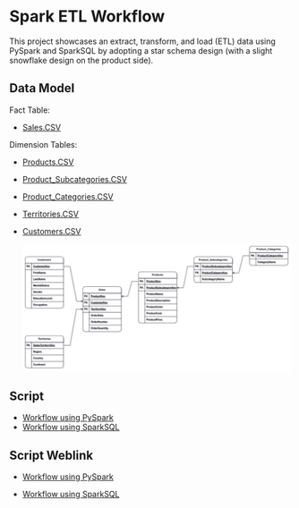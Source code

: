 
# Spark ETL Workflow

This project showcases an extract, transform, and load (ETL) data using PySpark and SparkSQL by adopting a star schema design (with a slight snowflake design on the product side).

## Data Model
Fact Table:
- [Sales.CSV](https://github.com/Lohithgk/Data_Engineering/blob/main/Datasets/Sales.csv)

Dimension Tables:
- [Products.CSV](https://github.com/Lohithgk/Data_Engineering/blob/main/Datasets/Products.csv)
- [Product_Subcategories.CSV](https://github.com/Lohithgk/Data_Engineering/blob/main/Datasets/Product_Subcategories.csv)
- [Product_Categories.CSV](https://github.com/Lohithgk/Data_Engineering/blob/main/Datasets/Product_Categories.csv)
- [Territories.CSV](https://github.com/Lohithgk/Data_Engineering/blob/main/Datasets/Territories.csv)
- [Customers.CSV](https://github.com/Lohithgk/Data_Engineering/blob/main/Datasets/Customers.csv)

  ![Data Model](https://github.com/Lohithgk/Data_Engineering/blob/main/Docs/Data%20Model.jpg)

## Script
- [Workflow using PySpark](https://github.com/Lohithgk/Data_Engineering/blob/main/Scripts/Workflow%20using%20PySpark.ipynb)
- [Workflow using SparkSQL](https://github.com/Lohithgk/Data_Engineering/blob/main/Scripts/Workflow%20using%20SparkSQL.ipynb)

## Script Weblink
- [Workflow using PySpark](https://databricks-prod-cloudfront.cloud.databricks.com/public/4027ec902e239c93eaaa8714f173bcfc/3690907634854246/2866696411247148/8959865570045467/latest.html)

- [Workflow using SparkSQL](https://databricks-prod-cloudfront.cloud.databricks.com/public/4027ec902e239c93eaaa8714f173bcfc/3690907634854246/3201828467364194/8959865570045467/latest.html)
